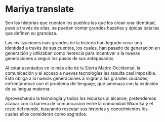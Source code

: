 # Mariya translate

Son las historias que cuentan los pueblos las que les crean una identidad, pues a través de ellas, se pueden contar grandes hazañas y épicas batallas que definen su grandeza.

Las civilizaciones más grandes de la historia han logrado crear una identidad a través de sus cuentos, los cuales, han pasado de generación en generación y utilizaban como herencia para incentivar a la nuevas generaciones a seguir los pasos de sus antepasados.

Al estar asentados en lo más alto de la Sierra Madre Occidental, la comunicación y el acceso a nuevas tecnologías les resulta casi imposible. Esto obliga a la nuevas generaciones a migrar a las grandes ciudades, enfrentándose con el problema del lenguaje, que amenaza con la extinción de su lengua materna.

Aprovechando la tecnología y todos los recursos al alcance, pretendemos acabar con la barrera de comunicación entre la comunidad Wixarika y el resto del mundo, buscando rescatar sus historias y conocimientos los cuales ellos consideran como sagrados.

   




